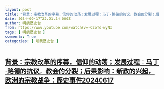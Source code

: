 ```yaml
---
layout: post
title: "背景：宗教改革的序幕，信仰的动荡；发展过程：马丁·路德的抗议，教会的分裂；后果影响：新教的兴起，欧洲的宗教战争：歷史事件20240617"
date: 2024-06-17T23:51:24.000Z
author: 明鏡歷史台
from: https://www.youtube.com/watch?v=-CzoTd-wyNI
tags: [ 明鏡歷史台 ]
comments: True
categories: [ 明鏡歷史台 ]
---
```

<!--1718668284000-->
[背景：宗教改革的序幕，信仰的动荡；发展过程：马丁·路德的抗议，教会的分裂；后果影响：新教的兴起，欧洲的宗教战争：歷史事件20240617](https://www.youtube.com/watch?v=-CzoTd-wyNI)
------

<div>

</div>
